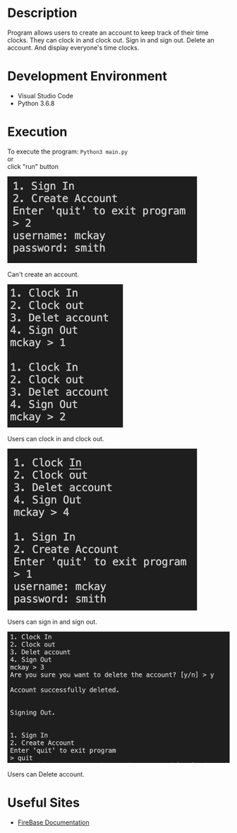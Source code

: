 # Description
 Program allows users to create an account to keep track of their time clocks. They can clock in and clock out. Sign in and sign out. Delete an account. And display everyone's time clocks.

# Development Environment
* Visual Studio Code
* Python 3.6.8

# Execution
To execute the program: `Python3 main.py`
<br />
or
<br />
click "run" button

![alt text](createaccount.png)

Can't create an account.<br />

![alt text](clockinout.png)

Users can clock in and clock out.<br />

![alt text](signinout.png)

Users can sign in and sign out.<br />

![alt text](deleteaccount.png)

Users can Delete account.<br />


# Useful Sites
* [FireBase Documentation](https://firebase.google.com/docs/firestore)
